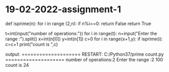# 19-02-2022-assignment-1
def isprime(n):
    for i in range (2,n):
        if n%i==0:
            return False
    return True

t=int(input("number of operations:"))
for i in range(t):
    n=input("Enter the range :").split()
    x=int(n[0])
    y=int(n[1])
    c=0
    for i in range(x+1,y):
        if isprime(i):
            c=c+1
    print("count is ",c)


output:
==================== RESTART: C:/Python37/prime count.py ====================
number of operations:2
Enter the range :2 100
count is  24

